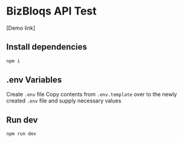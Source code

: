 # BizBloqs API Test

[Demo link]

## Install dependencies

```bash
npm i
```

## .env Variables

Create `.env` file
Copy contents from `.env.template` over to the newly created `.env` file and supply necessary values

## Run dev

```bash
npm run dev
```
